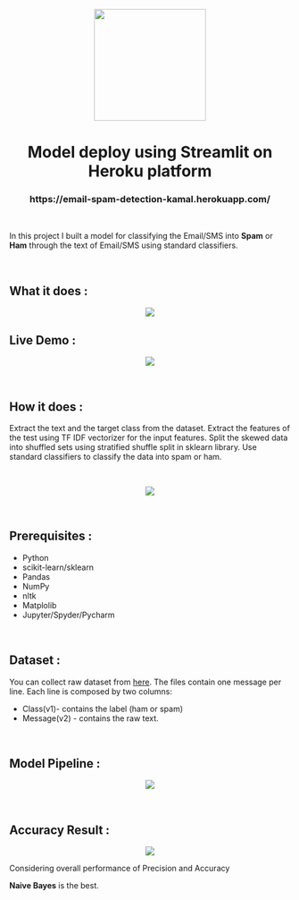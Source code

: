 
<p align='center'><img height='200' width='200' src='https://user-images.githubusercontent.com/31500911/143222349-cec3a8c3-dd01-4d6b-87bb-f590eee880c7.png'></p>

<h1 align='center'> Model deploy using Streamlit on Heroku platform</h1>
<h3 align='center'>https://email-spam-detection-kamal.herokuapp.com/</h3>
<br>
<p>In this project I built a model for classifying the Email/SMS into <b>Spam</b> or <b>Ham</b> through the text of Email/SMS using standard classifiers.</p>
<br>
<h2> What it does :</h2>
<p align='center'><img src='https://user-images.githubusercontent.com/31500911/143223698-ce619b5d-ec93-4725-9945-31c36273cdd6.png'</p>
<br>
<h2>Live Demo :</h2>
<p align='center'><img src='https://user-images.githubusercontent.com/31500911/143228104-d5c25e1f-606f-4eb1-8848-3916650082ee.gif'></p>
<br>
<h2>How it does : </h2>
<p>Extract the text and the target class from the dataset. Extract the features of the test using TF IDF vectorizer for the input features. Split the skewed data into shuffled sets using stratified shuffle split in sklearn library. Use standard classifiers to classify the data into spam or ham.</p>
<br>
<p align='center'><img src='https://user-images.githubusercontent.com/31500911/143228853-d59b05e8-4765-48ef-afec-fe91ec4cebcb.png'></p>
<br>
<h2>Prerequisites :</h2>
<ul>
  <li>Python</li>
  <li>scikit-learn/sklearn</li>
  <li>Pandas</li>
  <li>NumPy</li>
  <li>nltk</li>
  <li>Matplolib</li>
  <li>Jupyter/Spyder/Pycharm</li>
</ul>
<br>
<h2>Dataset :</h2>
<p>You can collect raw dataset from <a href ="https://github.com/Kamal2511/Spam-classifier/blob/main/spam.csv">here</a>. The files contain one message per line. Each line is composed by two columns:
<ul>
  <li>Class(v1)- contains the label (ham or spam)</li>
  <li>Message(v2) - contains the raw text.</li>
</ul>
<br>
<h2>Model Pipeline :</h2>
<p align='center'><img src='https://user-images.githubusercontent.com/31500911/143231312-a5cd9b57-895a-48b4-96eb-9652d561eeaf.png'></p>
<br>
<h2>Accuracy Result :</h2>
<p align='center'><img src='https://user-images.githubusercontent.com/31500911/143232140-06367c4c-ce52-4a70-990a-b2133571f456.jpg'></p>
<p>Considering overall performance of Precision and Accuracy</p>
<p><b>Naive Bayes</b> is the best.</p>


